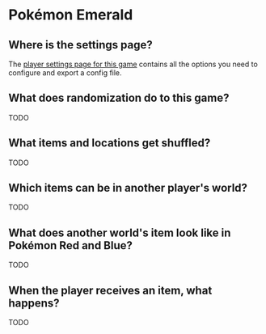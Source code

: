 # Pokémon Emerald

## Where is the settings page?

The [player settings page for this game](../player-settings) contains all the options you need to configure and export a
config file.

## What does randomization do to this game?

TODO

## What items and locations get shuffled?

TODO

## Which items can be in another player's world?

TODO


## What does another world's item look like in Pokémon Red and Blue?

TODO

## When the player receives an item, what happens?

TODO
